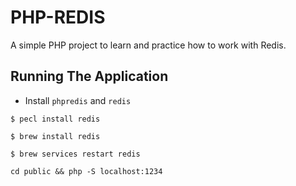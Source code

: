 # PHP-REDIS

A simple PHP project to learn and practice how to work with Redis.

## Running The Application
- Install `phpredis` and `redis`
```shell
$ pecl install redis

$ brew install redis

$ brew services restart redis
```

```shell
cd public && php -S localhost:1234
```
